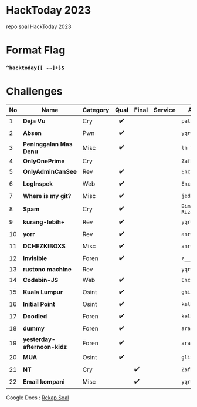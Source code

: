 # HackToday 2023
repo soal HackToday 2023

# Format Flag
### `^hacktoday{[ -~]+}$` ###

# Challenges
| No 	| Name                     	| Category 	| Qual 	  | Final 	| Service 	| Author        	|
|----	|--------------------------	|----------	|:-------:|---------|---------	|---------------|
| 1  	| **Deja Vu**               | Cry      	|✔️      	|       	|         	| `patsac#9402` 	|
| 2  	| **Absen**                	| Pwn      	|✔️     	|       	|         	| `yqroo#2166`  	|
| 3  	| **Peninggalan Mas Denu** 	| Misc     	|✔️     	|       	|         	| `ln y#1800`   	|
| 4  	| **OnlyOnePrime** 	        | Cry     	|       	|       	|         	| `ZafiN#5650`   	|
| 5  	| **OnlyAdminCanSee** 	    | Rev     	|✔️     	|       	|         	| `Encrypted`        |
| 6  	| **LogInspek** 	          | Web     	|✔️     	|       	|         	| `Encrypted`        |
| 7   | **Where is my git?**      | Misc      |✔️       |         |           | `jedi#5782`        |
| 8   | **Spam**                  | Cry       |✔️       |         |           | `Bima Rizqy#8070`  |
| 9   | **kurang-lebih+**         | Rev       |✔️       |         |           | `yqroo#2166`       |
|10   | **yorr**                  | Rev       |✔️       |         |           | `anro128`          |
|11   | **DCHEZKIBOXS**           | Misc      |✔️       |         |           | `anro128`          |
|12   | **Invisible**             | Foren     |✔️       |         |           |`z__ran`            |
|13   | **rustono machine**       | Rev       |         |         |           |`yqroo`             |
|14  	| **Codebin-JS** 	          | Web     	|✔️     	|       	|         	| `Encrypted`        |
|15  	| **Kuala Lumpur** 	        | Osint    	|✔️     	|       	|         	| `ghifar`           |
|16  	| **Initial Point** 	      | Osint     |✔️     	|       	|         	| `kelapacuyy`       |
|17  	| **Doodled** 	            | Foren     |✔️     	|       	|         	| `kelapacuyy`       |
|18  	| **dummy**          	      | Foren     |✔️     	|       	|         	| `arai`       |
|19  	| **yesterday-afternoon-kidz**  | Foren     |✔️     	|       	|         	| `arai`       |
|20  	| **MUA**                   | Osint     |✔️     	|       	|         	| `glitchgoo`       |
|21  	| **NT**                    | Cry       |     	  |✔️      	|         	| `Zafin`       |
|22  	| **Email kompani**         | Misc      |       	|✔️      	|         	| `yqroo`       |

Google Docs : [Rekap Soal](https://docs.google.com/document/d/1Jkl5ULk40FsfhADBwwzSAZdu2R5L2Sa29-jTCr5_meM/edit?usp=sharing)
